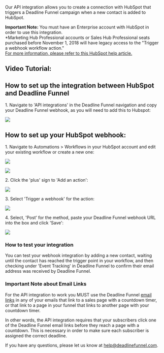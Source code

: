 Our API integration allows you to create a connection with HubSpot that
triggers a Deadline Funnel campaign when a new contact is added to HubSpot.

**Important Note:** You must have an Enterprise account with HubSpot in order
to use this integration.  
*Marketing Hub Professional accounts or Sales Hub Professional seats purchased before November 1, 2018 will have legacy access to the "Trigger a webhook workflow action."   
[For more information, please refer to this HubSpot help
article.](https://knowledge.hubspot.com/articles/kcs_article/workflows/how-do-i-use-webhooks-with-hubspot-workflows)

##  Video Tutorial:

## How to set up the integration between HubSpot and Deadline Funnel

1\.  Navigate to 'API integrations' in the Deadline Funnel navigation and copy your Deadline Funnel webhook, as you will need to add this to Hubspot: 

![](https://d33v4339jhl8k0.cloudfront.net/docs/assets/53974d6ce4b0c76107b109d1/images/5b4cb8a70428631d7a88f2a1/file-Cr0Ge83vgD.png)

##   How to set up your HubSpot webhook:

1\.  Navigate to Automations > Workflows in your HubSpot account and edit your existing workflow or create a new one: 

![](https://d33v4339jhl8k0.cloudfront.net/docs/assets/53974d6ce4b0c76107b109d1/images/5b4e14770428631d7a8904d0/file-LPZaBISJEY.png)

![](https://d33v4339jhl8k0.cloudfront.net/docs/assets/53974d6ce4b0c76107b109d1/images/5b4e15bc0428631d7a8904ed/file-sRpGxcEwS2.png)


2\. Click the 'plus' sign to 'Add an action': 

![](https://d33v4339jhl8k0.cloudfront.net/docs/assets/53974d6ce4b0c76107b109d1/images/5b4e17532c7d3a03f89caff5/file-fK80EahyI3.png)


3\. Select 'Trigger a webhook' for the action: 

![](https://d33v4339jhl8k0.cloudfront.net/docs/assets/53974d6ce4b0c76107b109d1/images/5b4e17cd0428631d7a8904ff/file-i4X8a96fa8.png)


4\. Select, 'Post' for the method, paste your Deadline Funnel webhook URL into the box and click 'Save': 

![](https://d33v4339jhl8k0.cloudfront.net/docs/assets/53974d6ce4b0c76107b109d1/images/5b4e187e2c7d3a03f89cb00a/file-YRLzIMg2BB.png)

### How to test your integration

You can test your webhook integration by adding a new contact, waiting until
the contact has reached the trigger point in your workflow, and then checking
under 'Event Tracking' in Deadline Funnel to confirm their email address was
received by Deadline Funnel.

### Important Note about Email Links

For the API integration to work you MUST use the Deadline Funnel [email
links](http://documentation.deadlinefunnel.com/article/16-expiring-links) in
any of your emails that link to a sales page with a countdown timer, or that
link to a page in your funnel that links to another page with your countdown
timer.

In other words, the API integration requires that your subscribers click one
of the Deadline Funnel email links before they reach a page with a countdown.
This is necessary in order to make sure each subscriber is assigned the
correct deadline.

If you have any questions, please let us know at
[help@deadlinefunnel.com](mailto:mailto:help@deadlinefunnel.com).

